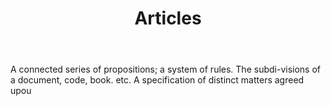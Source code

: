 ---
title: Articles
letter: A
permalink: "/definitions/articles.html"
body: 1. A connected series of propositions; a system of rules. The subdi-visions
  of a document, code, book. etc. A specification of distinct matters agreed upou
published_at: '2018-07-07'
layout: post
---